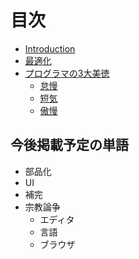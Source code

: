 目次
===

* [Introduction](README.md)
* [最適化](optimization.md)
* [プログラマの3大美徳](three-virtues.md)
    * [怠慢](three-virtues/laziness)
    * [短気](three-virtues/impatience)
    * [傲慢](three-virtues/hubris)

今後掲載予定の単語
---
* 部品化
* UI
* 補完
* 宗教論争
   * エディタ
   * 言語
   * ブラウザ

